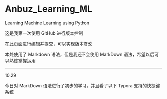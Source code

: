 # Anbuz_Learning_ML
Learning Machine Learning using Python

这是我第一次使用 GitHub 进行版本控制

在此页面进行编辑并提交，可以实现版本修改

本处使用了 Markdown 语法，但是我还不会使用 MarkDown 语法，希望以后可以熟练掌握运用

---

10.29

今日对 MarkDown 语法进行了初步的学习，并且看了以下 Typora 支持的快捷键系统
